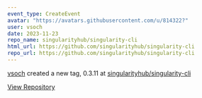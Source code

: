```yaml
---
event_type: CreateEvent
avatar: "https://avatars.githubusercontent.com/u/814322?"
user: vsoch
date: 2023-11-23
repo_name: singularityhub/singularity-cli
html_url: https://github.com/singularityhub/singularity-cli
repo_url: https://github.com/singularityhub/singularity-cli
---
```


<a href='https://github.com/vsoch' target='_blank'>vsoch</a> created a new tag, 0.3.11 at <a href='https://github.com/singularityhub/singularity-cli' target='_blank'>singularityhub/singularity-cli</a>

<a href='https://github.com/singularityhub/singularity-cli' target='_blank'>View Repository</a>